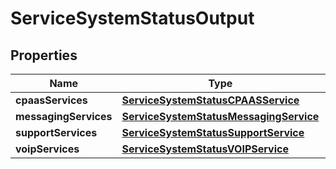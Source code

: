 

# ServiceSystemStatusOutput


## Properties

| Name | Type | Description | Notes |
|------------ | ------------- | ------------- | -------------|
|**cpaasServices** | [**ServiceSystemStatusCPAASService**](ServiceSystemStatusCPAASService.md) |  |  [optional] |
|**messagingServices** | [**ServiceSystemStatusMessagingService**](ServiceSystemStatusMessagingService.md) |  |  [optional] |
|**supportServices** | [**ServiceSystemStatusSupportService**](ServiceSystemStatusSupportService.md) |  |  [optional] |
|**voipServices** | [**ServiceSystemStatusVOIPService**](ServiceSystemStatusVOIPService.md) |  |  [optional] |



